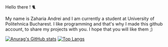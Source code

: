 Hello there ! 🐈

My name is Zaharia Andrei and I am currently a student at University of Politehnica Bucharest.
I like programming and that's why I made this github account, to share my projects with you.
I hope that you will like them ;)

[![Anurag's GitHub stats](https://github-readme-stats.vercel.app/api?username=Asar247)](https://github.com/Asar247/github-readme-stats)   [![Top Langs](https://github-readme-stats.vercel.app/api/top-langs/?username=Asar247&layout=compact)](https://github.com/Asar247/github-readme-stats)
